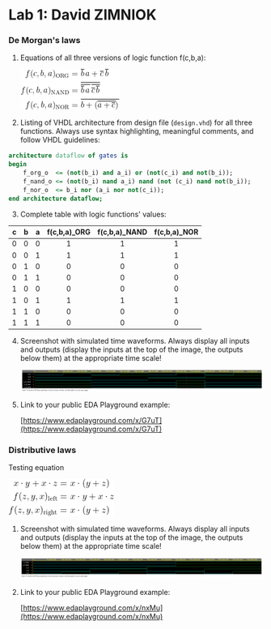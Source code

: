 # Lab 1: David ZIMNIOK

### De Morgan's laws

1. Equations of all three versions of logic function f(c,b,a):

   ![Logic function](images/equations.png)
   
2. Listing of VHDL architecture from design file (`design.vhd`) for all three functions. Always use syntax highlighting, meaningful comments, and follow VHDL guidelines:

```vhdl
architecture dataflow of gates is
begin
    f_org_o  <= (not(b_i) and a_i) or (not(c_i) and not(b_i));
    f_nand_o <= (not(b_i) nand a_i) nand (not (c_i) nand not(b_i));
    f_nor_o  <= b_i nor (a_i nor not(c_i));
end architecture dataflow;
```

3. Complete table with logic functions' values:

| **c** | **b** |**a** | **f(c,b,a)_ORG** | **f(c,b,a)_NAND** | **f(c,b,a)_NOR** |
| :-: | :-: | :-: | :-: | :-: | :-: |
| 0 | 0 | 0 | 1 | 1 | 1 |
| 0 | 0 | 1 | 1 | 1 | 1 |
| 0 | 1 | 0 | 0 | 0 | 0 |
| 0 | 1 | 1 | 0 | 0 | 0 |
| 1 | 0 | 0 | 0 | 0 | 0 |
| 1 | 0 | 1 | 1 | 1 | 1 |
| 1 | 1 | 0 | 0 | 0 | 0 |
| 1 | 1 | 1 | 0 | 0 | 0 |

4. Screenshot with simulated time waveforms. Always display all inputs and outputs (display the inputs at the top of the image, the outputs below them) at the appropriate time scale!

   ![Time simulation](images/timesim1.png)

5. Link to your public EDA Playground example:

   [https://www.edaplayground.com/x/G7uT](https://www.edaplayground.com/x/G7uT)

### Distributive laws

Testing equation 
 
   ![Logic function](images/distributive1.png)

1. Screenshot with simulated time waveforms. Always display all inputs and outputs (display the inputs at the top of the image, the outputs below them) at the appropriate time scale!

   ![Time simulation](images/timesim2.png)

2. Link to your public EDA Playground example:

   [https://www.edaplayground.com/x/nxMu](https://www.edaplayground.com/x/nxMu)

